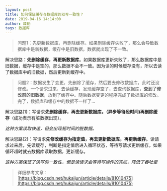 ```yaml
---
layout: post
title: 如何保证缓存与数据库的双写一致性？
date: 2019-04-16 14:14:00
author: 薛勤
tags: 数据库
---
```

> 问题1：先更新数据库，再删除缓存。如果删除缓存失败了，那么会导致数据库中是新数据，缓存中是旧数据，数据就出现了不一致。

解决思路：**先删除缓存，再更新数据库**。如果数据库更新失败了，那么数据库中是旧数据，缓存中是空的，那么数据不会不一致。因为读的时候缓存没有，所以去读了数据库中的旧数据，然后更新到缓存中。

> 问题2：数据发生了变更，先删除了缓存，然后要去修改数据库，此时还没修改。一个请求过来，去读缓存，发现缓存空了，去查询数据库，**查到了修改前的旧数据**，放到了缓存中。随后数据变更的程序完成了数据库的修改。完了，数据库和缓存中的数据不一样了...

解决思路(1)：写请求**先删除缓存，再去更新数据库，（异步等待段时间)再删除缓存**（成功表示有脏数据出现）。

*这种方案读取快速，但会出现短时间的脏数据。*

解决思路(2)：写请求**先修改缓存为指定值，再去更新数据库，再更新缓存**。读请求过来后，先读缓存，判断是指定值后进入循环状态，等待写请求更新缓存。如果循环超时就去数据库读取数据，更新缓存。

*这种方案保证了读写的一致性，但是读请求会等待写操作的完成，降低了吞吐量*

> 详细参考文章：[https://blog.csdn.net/hukaijun/article/details/81010475](https://blog.csdn.net/hukaijun/article/details/81010475)


